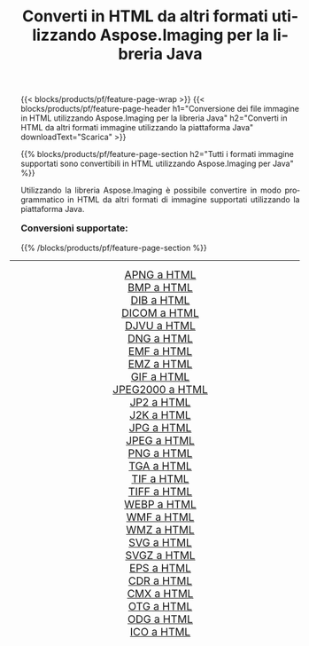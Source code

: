 ﻿---
title: Converti in HTML da altri formati utilizzando Aspose.Imaging per la libreria Java 
weight: 3920
url: /it/java/conversion/to/html/ 
lang: it
langdirlevel: 2
locales: zh-hans,ja,it,ru,de,es,fr,nl,id,lt,pl,pt,vi,tr,ko,zh-hant,ar,hi,th,sv,cs,uk,he
description: Usando Aspose.Imaging puoi convertire in HTML da altri formati usando Java
---

{{< blocks/products/pf/feature-page-wrap >}}
{{< blocks/products/pf/feature-page-header h1="Conversione dei file immagine in HTML utilizzando Aspose.Imaging per la libreria Java" h2="Converti in HTML da altri formati immagine utilizzando la piattaforma Java" downloadText="Scarica" >}}


{{% blocks/products/pf/feature-page-section  h2="Tutti i formati immagine supportati sono convertibili in HTML utilizzando Aspose.Imaging per Java" %}}
<p align=justify>Utilizzando la libreria Aspose.Imaging è possibile convertire in modo programmatico in HTML da altri formati di immagine supportati utilizzando la piattaforma Java.</p>
<h3 style="margin-top:16px;">
Conversioni supportate:
</h3>
{{% /blocks/products/pf/feature-page-section %}}
<div class="container-fluid productfamilypage bg-gray">
    <div class="convertypes bg-gray agp-content section">
        <div class="container">
		<hr style="margin-left:-20px;"/>
		<div class="row other-converters" style="gap: 10px;font-size: 19px;text-align:center;">
		    <div class='col-md-3 other-converter remove-lp remove-rp'><a href="/imaging/it/java/conversion/apng-to-html/" style="padding:15px;">APNG a HTML</a></div>
<div class='col-md-3 other-converter remove-lp remove-rp'><a href="/imaging/it/java/conversion/bmp-to-html/" style="padding:15px;">BMP a HTML</a></div>
<div class='col-md-3 other-converter remove-lp remove-rp'><a href="/imaging/it/java/conversion/dib-to-html/" style="padding:15px;">DIB a HTML</a></div>
<div class='col-md-3 other-converter remove-lp remove-rp'><a href="/imaging/it/java/conversion/dicom-to-html/" style="padding:15px;">DICOM a HTML</a></div>
<div class='col-md-3 other-converter remove-lp remove-rp'><a href="/imaging/it/java/conversion/djvu-to-html/" style="padding:15px;">DJVU a HTML</a></div>
<div class='col-md-3 other-converter remove-lp remove-rp'><a href="/imaging/it/java/conversion/dng-to-html/" style="padding:15px;">DNG a HTML</a></div>
<div class='col-md-3 other-converter remove-lp remove-rp'><a href="/imaging/it/java/conversion/emf-to-html/" style="padding:15px;">EMF a HTML</a></div>
<div class='col-md-3 other-converter remove-lp remove-rp'><a href="/imaging/it/java/conversion/emz-to-html/" style="padding:15px;">EMZ a HTML</a></div>
<div class='col-md-3 other-converter remove-lp remove-rp'><a href="/imaging/it/java/conversion/gif-to-html/" style="padding:15px;">GIF a HTML</a></div>
<div class='col-md-3 other-converter remove-lp remove-rp'><a href="/imaging/it/java/conversion/jpeg2000-to-html/" style="padding:15px;">JPEG2000 a HTML</a></div>
<div class='col-md-3 other-converter remove-lp remove-rp'><a href="/imaging/it/java/conversion/jp2-to-html/" style="padding:15px;">JP2 a HTML</a></div>
<div class='col-md-3 other-converter remove-lp remove-rp'><a href="/imaging/it/java/conversion/j2k-to-html/" style="padding:15px;">J2K a HTML</a></div>
<div class='col-md-3 other-converter remove-lp remove-rp'><a href="/imaging/it/java/conversion/jpg-to-html/" style="padding:15px;">JPG a HTML</a></div>
<div class='col-md-3 other-converter remove-lp remove-rp'><a href="/imaging/it/java/conversion/jpeg-to-html/" style="padding:15px;">JPEG a HTML</a></div>
<div class='col-md-3 other-converter remove-lp remove-rp'><a href="/imaging/it/java/conversion/png-to-html/" style="padding:15px;">PNG a HTML</a></div>
<div class='col-md-3 other-converter remove-lp remove-rp'><a href="/imaging/it/java/conversion/tga-to-html/" style="padding:15px;">TGA a HTML</a></div>
<div class='col-md-3 other-converter remove-lp remove-rp'><a href="/imaging/it/java/conversion/tif-to-html/" style="padding:15px;">TIF a HTML</a></div>
<div class='col-md-3 other-converter remove-lp remove-rp'><a href="/imaging/it/java/conversion/tiff-to-html/" style="padding:15px;">TIFF a HTML</a></div>
<div class='col-md-3 other-converter remove-lp remove-rp'><a href="/imaging/it/java/conversion/webp-to-html/" style="padding:15px;">WEBP a HTML</a></div>
<div class='col-md-3 other-converter remove-lp remove-rp'><a href="/imaging/it/java/conversion/wmf-to-html/" style="padding:15px;">WMF a HTML</a></div>
<div class='col-md-3 other-converter remove-lp remove-rp'><a href="/imaging/it/java/conversion/wmz-to-html/" style="padding:15px;">WMZ a HTML</a></div>
<div class='col-md-3 other-converter remove-lp remove-rp'><a href="/imaging/it/java/conversion/svg-to-html/" style="padding:15px;">SVG a HTML</a></div>
<div class='col-md-3 other-converter remove-lp remove-rp'><a href="/imaging/it/java/conversion/svgz-to-html/" style="padding:15px;">SVGZ a HTML</a></div>
<div class='col-md-3 other-converter remove-lp remove-rp'><a href="/imaging/it/java/conversion/eps-to-html/" style="padding:15px;">EPS a HTML</a></div>
<div class='col-md-3 other-converter remove-lp remove-rp'><a href="/imaging/it/java/conversion/cdr-to-html/" style="padding:15px;">CDR a HTML</a></div>
<div class='col-md-3 other-converter remove-lp remove-rp'><a href="/imaging/it/java/conversion/cmx-to-html/" style="padding:15px;">CMX a HTML</a></div>
<div class='col-md-3 other-converter remove-lp remove-rp'><a href="/imaging/it/java/conversion/otg-to-html/" style="padding:15px;">OTG a HTML</a></div>
<div class='col-md-3 other-converter remove-lp remove-rp'><a href="/imaging/it/java/conversion/odg-to-html/" style="padding:15px;">ODG a HTML</a></div>
<div class='col-md-3 other-converter remove-lp remove-rp'><a href="/imaging/it/java/conversion/ico-to-html/" style="padding:15px;">ICO a HTML</a></div>
                </div>
        </div>
    </div>
</div>
<br/>

